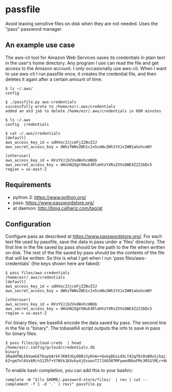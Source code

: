 # passfile
Avoid leaving sensitive files on disk when they are not needed. Uses the "pass" password manager.

## An example use case
The aws-cli tool for Amazon Web Services saves its credentials in plain text in the user's home directory. Any program I use can read the file and get access to the Amazon account. I only occasionally use aws-cli. When I want to use aws-cli I run passfile once, it creates the credential file, and then deletes it again after a certain amount of time.

```
$ ls ~/.aws/
config 

$ ./passfile.py aws-credentials
successfully wrote to /home/ezr/.aws/credentials
added an atd job to delete /home/ezr/.aws/credentials in 600 minutes

$ ls ~/.aws
config  credentials

$ cat ~/.aws/credentials
[default]
aws_access_key_id = udHVoc3JjcmFjZ2NvZ3J
aws_secret_access_key = dWhzYWNvZWh1c2xhcmNvZWh1YXJvZWN1aGxhcmNY

[otheruser]
aws_access_key_id = HVsYXJjb2VodWxhcmNbb
aws_secret_access_key = dWxhN2QgYXNub3RlaHVzYXRvZXVsOWE4Z2Z1bDc5
region = us-east-2
```

## Requirements
- python 3: https://www.python.org/
- pass: https://www.passwordstore.org/
- at daemon: http://blog.calhariz.com/tag/at

## Configuration
Configure pass as described at https://www.passwordstore.org/. For each text file used by passfile, save the data in pass under a 'files' directory. The first line in the file saved by pass should be the path to the file when written on disk. The rest of the file saved by pass should be the contents of the file that will be written. So this is what I get when I run 'pass files/aws-credentials' (the keys shown here are faked):
```
$ pass files/aws-credentials 
/home/ezr/.aws/credentials
[default]
aws_access_key_id = udHVoc3JjcmFjZ2NvZ3J
aws_secret_access_key = dWhzYWNvZWh1c2xhcmNvZWh1YXJvZWN1aGxhcmNY

[otheruser]
aws_access_key_id = HVsYXJjb2VodWxhcmNbb
aws_secret_access_key = dWxhN2QgYXNub3RlaHVzYXRvZXVsOWE4Z2Z1bDc5
region = us-east-2
```
For binary files, we base64 encode the data saved by pass. The second line in the file is "binary". The tobase64 script outputs the info to save in pass for binary files.
```
$ pass files/gcloud-creds  | head
/home/ezr/.config/gcloud/credentials.db
binary
3Rq4HfWLEbVwmGETbaybArkFJKWIUGyO0BiVyKhA++Qxkg8EoidXLT42gfDi0sW9xSjkqiIlmWS3
6Z+gm7nl6VxkM/nS2Zhf+V7Ntk1KXuhy4jExaonTI7JX0307MFywedRboFMs3M1GlMLr+6WenSig
```

To enable bash completion, you can add this to your bashrc:
```
complete -W "$(ls $HOME/.password-store/files/  | rev | cut --complement -f 1 -d '.' | rev)" passfile.py
```
